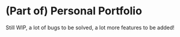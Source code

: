 # (Part of) Personal Portfolio
Still WIP, a lot of bugs to be solved, a lot more features to be added!
